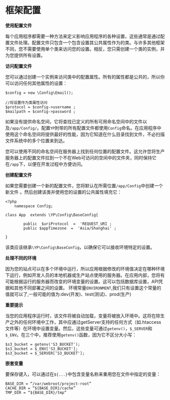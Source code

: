 # 框架配置

**使用配置文件**

每个应用程序都需要一种方法来定义影响应用程序的各种设置，这些通常是通过配置文件处理。配置文件只包含一个包含设置其公共属性作为的类。与许多其他框架不同，您不需要使用单个类来访问您的设置。相反，您只需创建一个类的实例，并为您提供所有设置。

**访问配置文件**

您可以通过创建一个实例来访问类中的配置属性。所有的属性都是公共的，所以你可以访问任何其他属性的设置：
```
$config = new \Config\Email();

//将设置作为类属性访问
$protocol = $config->username ;
$mailpath = $config->password ;
```

如果没有提供命名空间，它将查找已定义的所有可用命名空间中的文件以及`/app/Config/`。配置`YP`附带的所有配置文件都使用`Config`命名。在应用程序中使用这个命名空间将提供最好的性能，因为它知道在什么目录找到文件，不必扫描文件系统中的多个位置来到达。

您可以使用不同的命名空间在服务器上找到任何位置的配置文件。这允许您将生产服务器上的配置文件拉到一个不在Web可访问的空间中的文件夹，同时保持它在`/app`下，以便在开发过程中方便访问。

**创建配置文件**

如果您需要创建一个新的配置文件，您将默认在所需位置`/app/Config`中创建一个新文件 。然后创建该类并使用您的设置的公共属性填充它：

```
<?php
    namespace Config;

class App  extends \YP\Config\BaseConfig{

        public  $uriProtocol  =  'REQUEST_URI ;
        public $appTimezone  =  'Asia/Shanghai' ;

}
```

该类应该继承`\YP\Config\BaseConfig`，以确保它可以接收环境特定的设置。

**处理不同的环境**

因为您的站点可以在多个环境中运行，所以应用根据修改的环境值决定在哪种环境下运行，例如开发人员的本地机器或生产站点使用的服务器。在应用内部，您将有可能根据运行的服务器而改变的环境变量的设置。这可以包括数据库设置，API凭据和其他不同部署之间的设置。
环境常量`ENVIRONMENT`,我们只有设置这个常量的值就可以了,一般可能的值为:dev(开发)、test(测试)、prod(生产)

**重要提示**

当您的应用程序运行时，该文件将被自动加载，变量将被放入环境中。这将在除生产之外的任何环境中工作，其中应通过getServer支持的任何方式（如.htaccess文件等）在环境中设置变量。然后，这些变量可通过`getenv()`，`$_SERVER`和`$_ENV`。在三个中，推荐使用`getenv()`函数，因为它不区分大小写：

```
$s3_bucket = getenv('S3_BUCKET');
$s3_bucket = $_ENV['S3_BUCKET'];
$s3_bucket = $_SERVER['S3_BUCKET'];
```
**嵌套变量**

要保存键入，可以通过在`${...}`中包含变量名称来重用您在文件中指定的变量：

```
BASE_DIR = “/var/webroot/project-root”
CACHE_DIR = “${BASE_DIR}/cache”
TMP_DIR = “${BASE_DIR}/tmp”
```